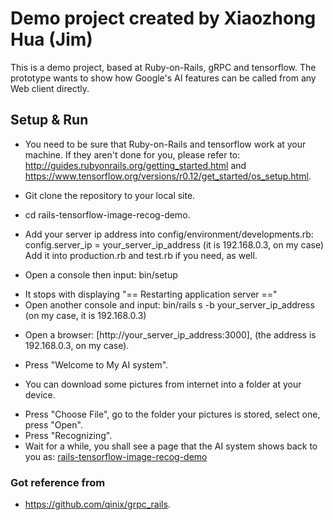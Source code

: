 # Demo project created by Xiaozhong Hua (Jim)
This is a demo project, based at Ruby-on-Rails, gRPC and tensorflow. The prototype wants to show how Google's AI features can be called from any Web client directly.

## Setup & Run

* You need to be sure that Ruby-on-Rails and tensorflow work at your machine. If they aren't done for you, please refer to: http://guides.rubyonrails.org/getting_started.html and https://www.tensorflow.org/versions/r0.12/get_started/os_setup.html.

* Git clone the repository to your local site.

* cd rails-tensorflow-image-recog-demo.

* Add your server ip address into config/environment/developments.rb:
  config.server_ip = your_server_ip_address (it is 192.168.0.3, on my case)
  Add it into production.rb and test.rb if you need, as well.

* Open a console then input: bin/setup
- It stops with displaying "== Restarting application server =="
- Open another console and input: bin/rails s -b your_server_ip_address (on my case, it is 192.168.0.3)

* Open a browser: [http://your_server_ip_address:3000], (the address is 192.168.0.3, on my case).
- Press "Welcome to My AI system".

* You can download some pictures from internet into a folder at your device.
- Press "Choose File", go to the folder your pictures is stored, select one, press "Open".
- Press "Recognizing".
- Wait for a while, you shall see a page that the AI system shows back to you as: [rails-tensorflow-image-recog-demo](screenshot-2017-07-17.png)

### Got reference from
- https://github.com/qinix/grpc_rails.
